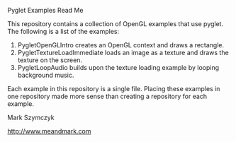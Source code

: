 Pyglet Examples Read Me

This repository contains a collection of OpenGL examples that use pyglet. The following is a list of the examples:

1. PygletOpenGLIntro creates an OpenGL context and draws a rectangle.
2. PygletTextureLoadImmediate loads an image as a texture and draws the texture on the screen.
3. PygletLoopAudio builds upon the texture loading example by looping background music.

Each example in this repository is a single file. Placing these examples in one repository made more sense than creating a repository for each example.

Mark Szymczyk

http://www.meandmark.com